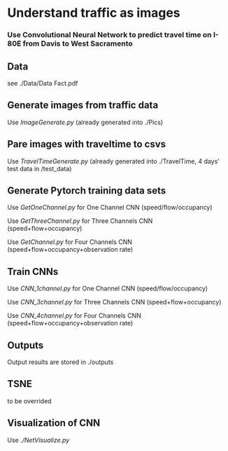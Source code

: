 # Understand traffic as images
### Use Convolutional Neural Network to predict travel time on I-80E from Davis to West Sacramento

## Data 
see ./Data/Data Fact.pdf

## Generate images from traffic data
Use *ImageGenerate.py* (already generated into ./Pics)

## Pare images with traveltime to csvs
Use *TravelTimeGenerate.py* (already generated into ./TravelTime, 4 days' test data in /test_data)

## Generate Pytorch training data sets
Use *GetOneChannel.py* for One Channel CNN (speed/flow/occupancy)  

Use *GetThreeChannel.py* for Three Channels CNN (speed+flow+occupancy)  

Use *GetChannel.py* for Four Channels CNN (speed+flow+occupancy+observation rate)

## Train CNNs
Use *CNN_1channel.py* for One Channel CNN (speed/flow/occupancy)  

Use *CNN_3channel.py* for Three Channels CNN (speed+flow+occupancy)  

Use *CNN_4channel.py* for Four Channels CNN (speed+flow+occupancy+observation rate)

## Outputs
Output results are stored in ./outputs

## TSNE
to be overrided

## Visualization of CNN
Use *./NetVisualize.py*
